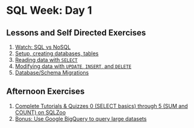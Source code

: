 # SQL Week: Day 1

## Lessons and Self Directed Exercises

1. [Watch: SQL vs NoSQL](https://vimeo.com/241132948)
1. [Setup, creating databases, tables](setup.md)
1. [Reading data with `SELECT`](Select.md)
1. [Modifying data with `UPDATE`, `INSERT`, and `DELETE`](Insert.md)
1. [Database/Schema Migrations](Migration.md)

## Afternoon Exercises

1. [Complete Tutorials & Quizzes 0 (SELECT basics) through 5 (SUM and COUNT) on
SQLZoo](https://sqlzoo.net/)
1. [Bonus: Use Google BigQuery to query large datasets](bigquery.md)

